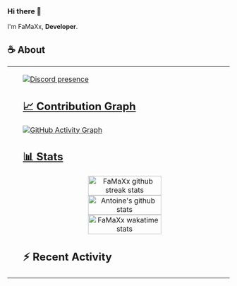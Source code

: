 ### Hi there 👋

I'm FaMaXx, **Developer**.

## ☕ About
<table align="center">
    <tr>
        <td valign="center">
            <ul>
            <a href="https://discord.gg/ucX9c5yXmX">
                <img alt="Discord presence" src="https://lanyard.cnrad.dev/api/659771751806271510" />

## 📈 Contribution Graph
![GitHub Activity Graph](https://github-readme-activity-graph.vercel.app/graph?username=FaMaXx_border=true&bg_color=0d1117&color=ff6b81&line=ff4757&&point=59c9e8)

## 📊 Stats
<p align="center">
    <a href="https://wakatime.com/@famaxx">
        <img width="60%" src="https://github-readme-streak-stats.herokuapp.com/?user=FaMaXx&theme=highcontrast&hide_border=true&background=0d1117&ring=ff4757&fire=ff6b81&currStreakLabel=ff6b81&currStreakNum=59c9e8" alt="FaMaXx github streak stats" />
        <img width="60%" src="https://github-readme-stats.vercel.app/api?username=famaxx&show_icons=true&title_color=ff6b81&icon_color=59c9e8&bg_color=0d1117&text_color=ff4757&hide_border=true&hide=stars&cache_seconds=7200" alt="Antoine's github stats" />
        <img width="60%" src="https://github-readme-stats.vercel.app/api/wakatime?username=famaxx&layout=compact&title_color=ff6b81&bg_color=0d1117&text_color=ff4757&hide_border=true&hide_title=true" alt="FaMaXx wakatime stats" />
    </a>
</p>

## ⚡ Recent Activity
